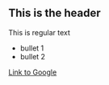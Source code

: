 ## This is the header

This is regular text

* bullet 1
* bullet 2

[Link to Google](http://www.google.com)